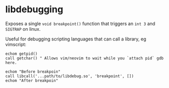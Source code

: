 # libdebugging

Exposes a single `void breakpoint()` function that triggers an `int 3` and `SIGTRAP` on linux.

Useful for debugging scripting languages that can call a library, eg vimscript:

```vim
echom getpid()
call getchar() " Allows vim/neovim to wait while you `attach pid` gdb here.

echom "Before breakpoin"
call libcall('...path/to/libdebug.so', 'breakpoint', [])
echom "After breakpoin"
```
